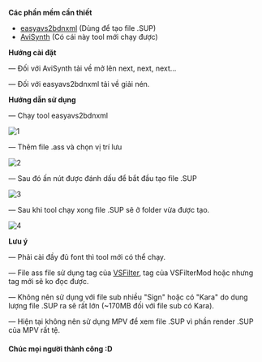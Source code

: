 **Các phần mềm cần thiết**
- [easyavs2bdnxml](https://cdn.discordapp.com/attachments/737981119630409820/847447074417278986/easyavs2bdnxml-0.3.4.rar) (Dùng để tạo file .SUP)
- [AviSynth](http://sourceforge.net/projects/avisynth2/) (Có cái này tool mới chạy được)

**Hướng cài đặt**

— Đối với AviSynth tải về mở lên next, next, next...

— Đối với easyavs2bdnxml tải về giải nén.

**Hướng dẫn sử dụng**

— Chạy tool easyavs2bdnxml

![1](https://github.com/tuilakhanh/TPN-Fansub-Download-Link/blob/master/.SUP%20guide/Screenshot_1.png?raw=true)

— Thêm file .ass và chọn vị trí lưu

![2](https://github.com/tuilakhanh/TPN-Fansub-Download-Link/blob/master/.SUP%20guide/Screenshot_2.png?raw=true)

— Sau đó ấn nút được đánh dấu để bắt đầu tạo file .SUP

![3](https://github.com/tuilakhanh/TPN-Fansub-Download-Link/blob/master/.SUP%20guide/Screenshot_3.png?raw=true)

— Sau khi tool chạy xong file .SUP sẽ ở folder vừa được tạo.

![4](https://github.com/tuilakhanh/TPN-Fansub-Download-Link/blob/master/.SUP%20guide/Screenshot_4.png?raw=true)

**Lưu ý**

— Phải cài đầy đủ font thì tool mới có thể chạy.

— File ass file sử dụng tag của [VSFilter](http://avisynth.org.ru/docs/english/externalfilters/vsfilter.htm), tag của VSFilterMod hoặc nhưng tag mới sẽ ko đọc được.

— Không nên sử dụng với file sub nhiều "Sign" hoặc có "Kara" do dung lượng file .SUP ra sẽ rất lớn (~170MB đối với file sub có Kara).

— Hiện tại không nên sử dụng MPV để xem file .SUP vì phần render .SUP của MPV rất tệ.

#### Chúc mọi người thành công :D

